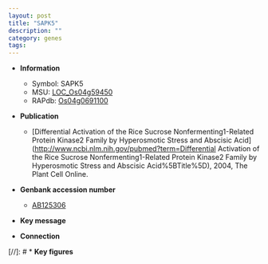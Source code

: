 ```yaml
---
layout: post
title: "SAPK5"
description: ""
category: genes
tags: 
---
```


* **Information**  
    + Symbol: SAPK5  
    + MSU: [LOC_Os04g59450](http://rice.plantbiology.msu.edu/cgi-bin/ORF_infopage.cgi?orf=LOC_Os04g59450)  
    + RAPdb: [Os04g0691100](http://rapdb.dna.affrc.go.jp/viewer/gbrowse_details/irgsp1?name=Os04g0691100)  

* **Publication**  
    + [Differential Activation of the Rice Sucrose Nonfermenting1-Related Protein Kinase2 Family by Hyperosmotic Stress and Abscisic Acid](http://www.ncbi.nlm.nih.gov/pubmed?term=Differential Activation of the Rice Sucrose Nonfermenting1-Related Protein Kinase2 Family by Hyperosmotic Stress and Abscisic Acid%5BTitle%5D), 2004, The Plant Cell Online.

* **Genbank accession number**  
    + [AB125306](http://www.ncbi.nlm.nih.gov/nuccore/AB125306)

* **Key message**  

* **Connection**  

[//]: # * **Key figures**  



